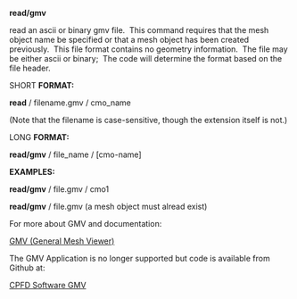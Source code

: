 
 **read/gmv**

  read an ascii or binary gmv file.  This command requires that the
  mesh object name be specified or that a mesh object has been created
  previously.  This file format contains no geometry information.  The
  file may be either ascii or binary;  The code will determine the
  format based on the file header.

 SHORT **FORMAT:**

  **read** / filename.gmv / cmo_name

 
  (Note that the filename is case-sensitive, though the extension itself is not.)

 LONG **FORMAT:**

  **read/gmv** / file_name / [cmo-name]

 **EXAMPLES:**

  **read/gmv** / file.gmv / cmo1

  **read/gmv** / file.gmv
  (a mesh object must alread exist)
  
  For more about GMV and documentation:
  
  [GMV (General Mesh Viewer)](http://www.gmv-barracuda.com/index.html)
  
  The GMV Application is no longer supported but code is available from Github at:
  
  [CPFD Software GMV](https://github.com/CPFDSoftware/gmv)
  
  
  
  
